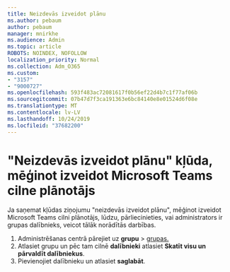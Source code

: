 ```yaml
---
title: Neizdevās izveidot plānu
ms.author: pebaum
author: pebaum
manager: mnirkhe
ms.audience: Admin
ms.topic: article
ROBOTS: NOINDEX, NOFOLLOW
localization_priority: Normal
ms.collection: Adm_O365
ms.custom:
- "3157"
- "9000727"
ms.openlocfilehash: 593f483ac72081617f0b56ef22d4b7c1f77af06b
ms.sourcegitcommit: 07b47d7f3ca191363e6bc84140e8e01524d6f08e
ms.translationtype: MT
ms.contentlocale: lv-LV
ms.lasthandoff: 10/24/2019
ms.locfileid: "37682200"
---
```

# <a name="failed-to-create-the-plan-error-when-trying-to-create-a-planner-tab-in-microsoft-teams"></a>"Neizdevās izveidot plānu" kļūda, mēģinot izveidot Microsoft Teams cilne plānotājs

Ja saņemat kļūdas ziņojumu "neizdevās izveidot plānu", mēģinot izveidot Microsoft Teams cilni plānotājs, lūdzu, pārliecinieties, vai administrators ir grupas dalībnieks, veicot tālāk norādītās darbības.

1. Administrēšanas centrā pārejiet uz **grupu** > [grupas.](https://admin.microsoft.com/Adminportal/Home?source=applauncher#/groups) 
2. Atlasiet grupu un pēc tam cilnē **dalībnieki** atlasiet **Skatīt visu un pārvaldīt dalībniekus**.
3. Pievienojiet dalībnieku un atlasiet **saglabāt**.